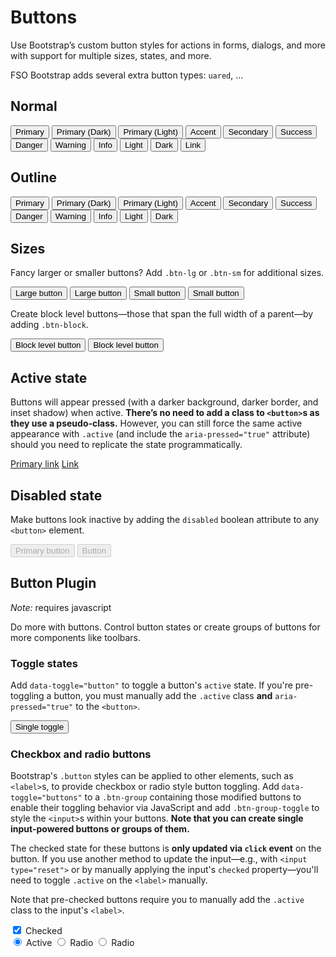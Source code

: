 # Buttons

<p class="lead">Use Bootstrap’s custom button styles for actions in forms, dialogs, and more with support for multiple sizes, states, and more.</p>

FSO Bootstrap adds several extra button types: `uared`, ...

## Normal

<example>
    <button type="button" class="btn btn-primary">Primary</button>
    <button type="button" class="btn btn-primary-dark">Primary (Dark)</button>
    <button type="button" class="btn btn-primary-light">Primary (Light)</button>
    <button type="button" class="btn btn-accent">Accent</button>
    <button type="button" class="btn btn-secondary">Secondary</button>
    <button type="button" class="btn btn-success">Success</button>
    <button type="button" class="btn btn-danger">Danger</button>
    <button type="button" class="btn btn-warning">Warning</button>
    <button type="button" class="btn btn-info">Info</button>
    <button type="button" class="btn btn-light">Light</button>
    <button type="button" class="btn btn-dark">Dark</button>
    <button type="button" class="btn btn-link">Link</button>
</example>

## Outline

<example>
    <button type="button" class="btn btn-outline-primary">Primary</button>
    <button type="button" class="btn btn-outline-primary-dark">Primary (Dark)</button>
    <button type="button" class="btn btn-outline-primary-light">Primary (Light)</button>
    <button type="button" class="btn btn-outline-accent">Accent</button>
    <button type="button" class="btn btn-outline-secondary">Secondary</button>
    <button type="button" class="btn btn-outline-success">Success</button>
    <button type="button" class="btn btn-outline-danger">Danger</button>
    <button type="button" class="btn btn-outline-warning">Warning</button>
    <button type="button" class="btn btn-outline-info">Info</button>
    <button type="button" class="btn btn-outline-light">Light</button>
    <button type="button" class="btn btn-outline-dark">Dark</button>
</example>

## Sizes

Fancy larger or smaller buttons? Add `.btn-lg` or `.btn-sm` for additional sizes.

<example>
    <button type="button" class="btn btn-primary btn-lg">Large button</button>
    <button type="button" class="btn btn-secondary btn-lg">Large button</button>
</example>

<example>
    <button type="button" class="btn btn-primary btn-sm">Small button</button>
    <button type="button" class="btn btn-secondary btn-sm">Small button</button>
</example>

Create block level buttons—those that span the full width of a parent—by adding `.btn-block`.

<example>
    <button type="button" class="btn btn-primary btn-lg btn-block">Block level button</button>
    <button type="button" class="btn btn-secondary btn-lg btn-block">Block level button</button>
</example>

## Active state

Buttons will appear pressed (with a darker background, darker border, and inset shadow) when active. **There’s no need to add a class to `<button>`s as they use a pseudo-class.** However, you can still force the same active appearance with `.active` (and include the `aria-pressed="true"` attribute) should you need to replicate the state programmatically.

<example>
    <a href="#" class="btn btn-primary btn-lg active" role="button" aria-pressed="true">Primary link</a>
    <a href="#" class="btn btn-secondary btn-lg active" role="button" aria-pressed="true">Link</a>
</example>

## Disabled state

Make buttons look inactive by adding the `disabled` boolean attribute to any `<button>` element.

<example>
    <button type="button" class="btn btn-lg btn-primary" disabled>Primary button</button>
    <button type="button" class="btn btn-secondary btn-lg" disabled>Button</button>
</example>

## Button Plugin

*Note:* requires javascript

Do more with buttons. Control button states or create groups of buttons for more components like toolbars.

### Toggle states


Add `data-toggle="button"` to toggle a button's `active` state. If you're pre-toggling a button, you must manually add the `.active` class **and** `aria-pressed="true"` to the `<button>`.

<example>
    <button type="button" class="btn btn-primary" data-toggle="button" aria-pressed="false" autocomplete="off">
        Single toggle
    </button>
</example>

### Checkbox and radio buttons

Bootstrap's `.button` styles can be applied to other elements, such as `<label>`s, to provide checkbox or radio style button toggling. Add `data-toggle="buttons"` to a `.btn-group` containing those modified buttons to enable their toggling behavior via JavaScript and add `.btn-group-toggle` to style the `<input>`s within your buttons. **Note that you can create single input-powered buttons or groups of them.**

The checked state for these buttons is **only updated via `click` event** on the button. If you use another method to update the input—e.g., with `<input type="reset">` or by manually applying the input's `checked` property—you'll need to toggle `.active` on the `<label>` manually.

Note that pre-checked buttons require you to manually add the `.active` class to the input's `<label>`.

<example>
    <div class="btn-group-toggle" data-toggle="buttons">
        <label class="btn btn-secondary active">
            <input type="checkbox" checked autocomplete="off"> Checked
        </label>
    </div>
</example>

<example>
    <div class="btn-group btn-group-toggle" data-toggle="buttons">
        <label class="btn btn-secondary active">
            <input type="radio" name="options" id="option1" autocomplete="off" checked> Active
        </label>
        <label class="btn btn-secondary">
            <input type="radio" name="options" id="option2" autocomplete="off"> Radio
        </label>
        <label class="btn btn-secondary">
            <input type="radio" name="options" id="option3" autocomplete="off"> Radio
        </label>
    </div>
</example>
